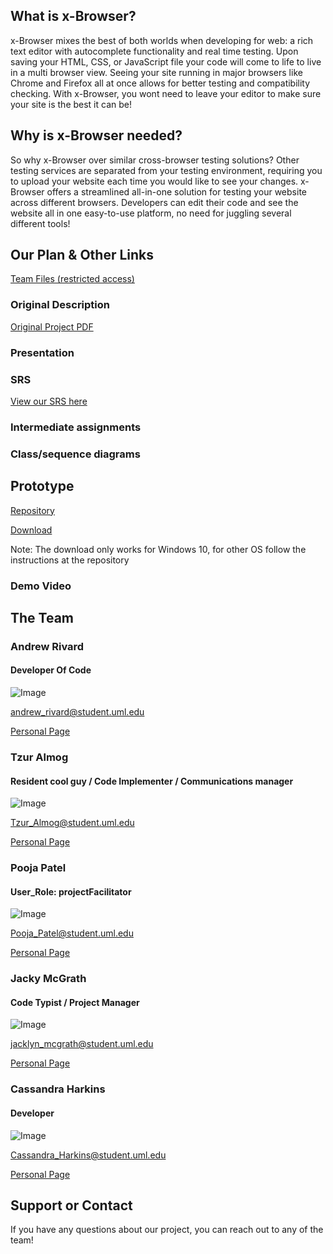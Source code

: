 ## What is x-Browser?
x-Browser mixes the best of both worlds when developing for web: a rich text editor with autocomplete functionality and real time testing.  Upon saving your HTML, CSS, or JavaScript file your code will come to life to  live in a multi browser view. Seeing your site running in major browsers like Chrome and Firefox all at once allows for better testing and compatibility checking. With x-Browser, you wont need to leave your editor to make sure your site is the best it can be!

## Why is x-Browser needed?
So why x-Browser over similar cross-browser testing solutions? Other testing services are separated from your testing environment, requiring you to upload your website each time you would like to see your changes. x-Browser offers a streamlined all-in-one solution for testing your website across different browsers. Developers can edit their code and see the website all in one easy-to-use platform, no need for juggling several different tools!

## Our Plan & Other Links
[Team Files (restricted access)](https://drive.google.com/drive/folders/18pLuXi3tDflstceLGKMiwXNTEOpSbAV9?usp=sharing)
### Original Description
[Original Project PDF](https://github.com/jackyyym/x-browser-site/blob/main/files/original-project-description.pdf)
### Presentation
### SRS
[View our SRS here](https://docs.google.com/document/d/1JJ4D2XEN8Ga2qijBfo1bewYHArLPzZgTYzPfp26xuPw/edit?usp=sharing)
### Intermediate assignments
### Class/sequence diagrams

## Prototype
[Repository](https://github.com/jackyyym/x-browser)

[Download](https://github.com/jackyyym/x-browser/releases)

Note: The download only works for Windows 10, for other OS follow the instructions at the repository
### Demo Video

## The Team


### Andrew Rivard
#### Developer Of Code
![Image](https://media-exp1.licdn.com/dms/image/C4E03AQGfJkTIlJ5w5A/profile-displayphoto-shrink_400_400/0?e=1609977600&v=beta&t=gj9Ig2OeOW28PywwJLXgCfRQuOH6jRU4ZGzOZJmZAuA)

andrew_rivard@student.uml.edu

[Personal Page](https://andrivard4.github.io)

### Tzur Almog
#### Resident cool guy / Code Implementer / Communications manager
![Image](https://media-exp1.licdn.com/dms/image/C4E03AQHIiFfNRF4Tpg/profile-displayphoto-shrink_400_400/0?e=1609977600&v=beta&t=kNGHHtVf8J11VjxdvoA9oqI5zlFC2xoeN4KqbIbOOxQ)

Tzur_Almog@student.uml.edu

[Personal Page](https://www.linkedin.com/in/tzur-almog-b38946180/)

### Pooja Patel
#### User_Role: projectFacilitator
![Image](https://media-exp1.licdn.com/dms/image/C4E03AQHxHUFltPkTlg/profile-displayphoto-shrink_400_400/0?e=1609977600&v=beta&t=pTJ_MHw7QrB1pt-pzYoCfN0UKRKUYjuRArapIZEOyqE)

Pooja_Patel@student.uml.edu

[Personal Page](https://www.linkedin.com/in/poojak9/)

### Jacky McGrath
#### Code Typist / Project Manager
![Image](https://media-exp1.licdn.com/dms/image/C4D03AQGYIRiCWRlZWw/profile-displayphoto-shrink_400_400/0?e=1609977600&v=beta&t=PQ5rwXOXoT4cWPpzbYfQ-ZyvmGeRKHfyg4uV71kRxLg)

jacklyn_mcgrath@student.uml.edu

[Personal Page](https://www.linkedin.com/in/jacky-mcgrath/)

### Cassandra Harkins
#### Developer
![Image](https://media-exp1.licdn.com/dms/image/C5603AQEqjKqZgmxZMQ/profile-displayphoto-shrink_400_400/0?e=1609977600&v=beta&t=MqfyBYcHC6Mo0W8d3wkYnKEwoDL-DBG8ZokCgRxFmCE)

Cassandra_Harkins@student.uml.edu

[Personal Page](https://www.linkedin.com/in/cassandraharkins/)


## Support or Contact

If you have any questions about our project, you can reach out to any of the team!

